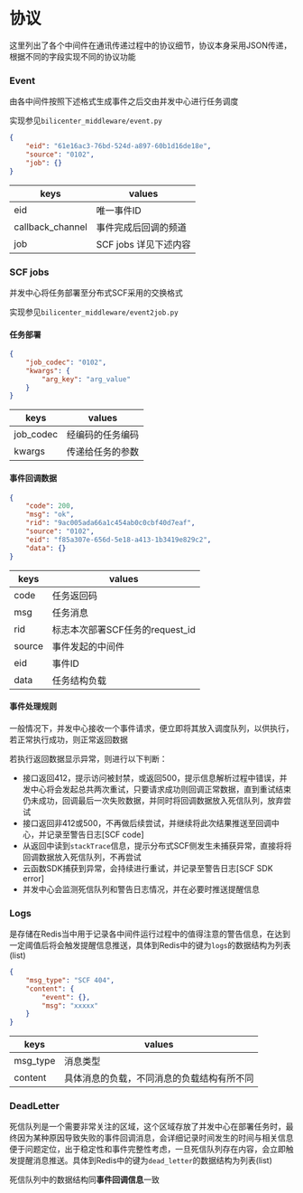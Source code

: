 # 协议
这里列出了各个中间件在通讯传递过程中的协议细节，协议本身采用JSON传递，根据不同的字段实现不同的协议功能



### Event

由各中间件按照下述格式生成事件之后交由并发中心进行任务调度

实现参见`bilicenter_middleware/event.py`

```json
{
    "eid": "61e16ac3-76bd-524d-a897-60b1d16de18e",
    "source": "0102",
    "job": {}
}
```

| keys             | values                |
| ---------------- | --------------------- |
| eid              | 唯一事件ID            |
| callback_channel | 事件完成后回调的频道  |
| job              | SCF jobs 详见下述内容 |



### SCF jobs

并发中心将任务部署至分布式SCF采用的交换格式

实现参见`bilicenter_middleware/event2job.py`

#### 任务部署

```json
{
    "job_codec": "0102",
    "kwargs": {
        "arg_key": "arg_value"
    }
}
```

| keys      | values           |
| --------- | ---------------- |
| job_codec | 经编码的任务编码 |
| kwargs    | 传递给任务的参数 |



#### 事件回调数据

```json
{
    "code": 200,
    "msg": "ok",
    "rid": "9ac005ada66a1c454ab0c0cbf40d7eaf",
    "source": "0102",
    "eid": "f85a307e-656d-5e18-a413-1b3419e829c2",
    "data": {}
}
```

| keys   | values                          |
| ------ | ------------------------------- |
| code   | 任务返回码                      |
| msg    | 任务消息                        |
| rid    | 标志本次部署SCF任务的request_id |
| source | 事件发起的中间件                |
| eid    | 事件ID                          |
| data   | 任务结构负载                    |



#### 事件处理规则

一般情况下，并发中心接收一个事件请求，便立即将其放入调度队列，以供执行，若正常执行成功，则正常返回数据

若执行返回数据显示异常，则进行以下判断：

- 接口返回412，提示访问被封禁，或返回500，提示信息解析过程中错误，并发中心将会发起总共两次重试，只要请求成功则回调正常数据，直到重试结束仍未成功，回调最后一次失败数据，并同时将回调数据放入死信队列，放弃尝试
- 接口返回非412或500，不再做后续尝试，并继续将此次结果推送至回调中心，并记录至警告日志[SCF code]
- 从返回中读到`stackTrace`信息，提示分布式SCF侧发生未捕获异常，直接将将回调数据放入死信队列，不再尝试
- 云函数SDK捕获到异常，会持续进行重试，并记录至警告日志[SCF SDK error]
- 并发中心会监测死信队列和警告日志情况，并在必要时推送提醒信息



### Logs

是存储在Redis当中用于记录各中间件运行过程中的值得注意的警告信息，在达到一定阈值后将会触发提醒信息推送，具体到Redis中的键为`logs`的数据结构为列表(list)

```json
{
    "msg_type": "SCF 404",
    "content": {
        "event": {},
        "msg": "xxxxx"
    }
}
```

| keys     | values                                     |
| -------- | ------------------------------------------ |
| msg_type | 消息类型                                   |
| content  | 具体消息的负载，不同消息的负载结构有所不同 |



### DeadLetter

死信队列是一个需要非常关注的区域，这个区域存放了并发中心在部署任务时，最终因为某种原因导致失败的事件回调消息，会详细记录时间发生的时间与相关信息便于问题定位，出于稳定性和事件完整性考虑，一旦死信队列存在内容，会立即触发提醒消息推送。具体到Redis中的键为`dead_letter`的数据结构为列表(list)

死信队列中的数据结构同**事件回调信息**一致

